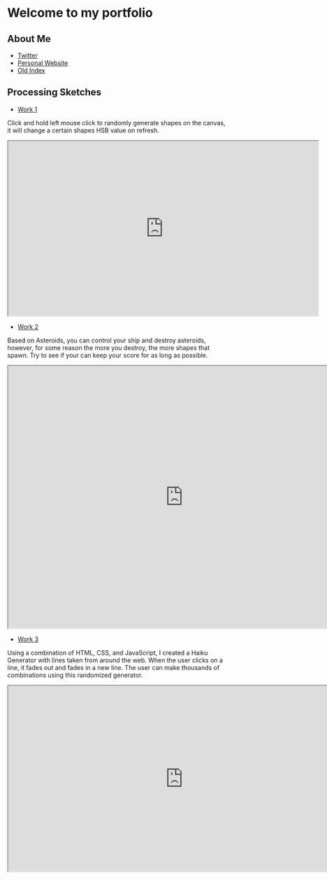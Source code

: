 # Welcome to my portfolio

## About Me

- [Twitter](https://twitter.com/XReMoRseO)
- [Personal Website](https://jongonzalez249.wordpress.com/)
- [Old Index](./index-demo.html)

## Processing Sketches

- [Work 1](sketches/abstract/)

Click and hold left mouse click to randomly generate shapes on the canvas, it will change a certain shapes HSB value on refresh.
<iframe src="https://jgonzalez249.github.io/programming-portfolio/sketches/abstract/" width="710" height="400"></iframe>

- [Work 2](sketches/asteroids)

Based on Asteroids, you can control your ship and destroy asteroids, however, for some reason the more you destroy, the more shapes that spawn. Try to see if your can keep your score for as long as possible.
<iframe src="https://jgonzalez249.github.io/programming-portfolio/sketches/asteroids/" width="800" height="600"></iframe>

- [Work 3](sketches/haikuGenerator)

Using a combination of HTML, CSS, and JavaScript, I created a Haiku Generator with lines taken from around the web. When the user clicks on a line, it fades out and fades in a new line. The user can make thousands of combinations using this randomized generator.
<iframe src="https://jgonzalez249.github.io/programming-portfolio/sketches/haikuGenerator/" width="800" height="425"></iframe>